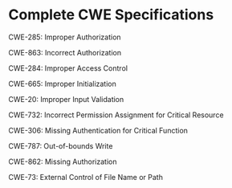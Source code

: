 

# Complete CWE Specifications

CWE-285: Improper Authorization

CWE-863: Incorrect Authorization

CWE-284: Improper Access Control

CWE-665: Improper Initialization

CWE-20: Improper Input Validation

CWE-732: Incorrect Permission Assignment for Critical Resource

CWE-306: Missing Authentication for Critical Function

CWE-787: Out-of-bounds Write

CWE-862: Missing Authorization

CWE-73: External Control of File Name or Path
